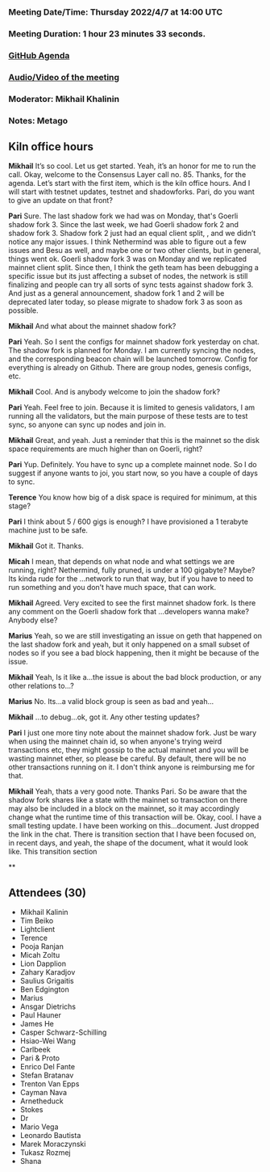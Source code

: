 ### Meeting Date/Time: Thursday 2022/4/7 at 14:00 UTC
### Meeting Duration:  1 hour 23 minutes 33 seconds.
### [GitHub Agenda](https://github.com/ethereum/pm/issues/510) 
### [Audio/Video of the meeting](https://www.youtube.com/watch?v=rYWF7N8tS0g)
### Moderator:  Mikhail Khalinin
### Notes: Metago

## Kiln office hours

**Mikhail**
It’s so cool. Let us get started. Yeah, it’s an honor for me to run the call. Okay, welcome to the Consensus Layer call no. 85. Thanks, for the agenda. Let’s start with the first item, which is the kiln office hours. And I will start with testnet updates, testnet and shadowforks. Pari, do you want to give an update on that front?

**Pari**
Sure. The last shadow fork we had was on Monday, that's Goerli shadow fork 3. Since the last week, we had Goerli shadow fork 2 and shadow fork 3. Shadow fork 2 just had an equal client split, , and we didn’t notice any major issues. I think Nethermind was able to figure out a few issues and Besu as well, and maybe one or two other clients, but in general, things went ok. Goerli shadow fork 3 was on Monday and we replicated mainnet client split. Since then, I think the geth team has been debugging a specific issue but its just affecting a subset of nodes, the network is still finalizing and people can try all sorts of sync tests against shadow fork 3. And just as a general announcement, shadow fork 1 and 2 will be deprecated later today, so please migrate to shadow fork 3 as soon as possible.

**Mikhail**
And what about the mainnet shadow fork?

**Pari**
Yeah. So I sent the configs for mainnet shadow fork yesterday on chat. The shadow fork is planned for Monday. I am currently syncing the nodes, and the corresponding beacon chain will be launched tomorrow. Config for everything is already on Github. There are group nodes, genesis configs, etc. 

**Mikhail**
Cool. And is anybody welcome to join the shadow fork?

**Pari**
Yeah. Feel free to join. Because it is limited to genesis validators, I am running all the validators, but the main purpose of these tests are to test sync, so anyone can sync up nodes and join in. 

**Mikhail**
Great, and yeah. Just a reminder that this is the mainnet so the disk space requirements are much higher than on Goerli, right?

**Pari**
Yup. Definitely. You have to sync up a complete mainnet node. So I do suggest if anyone wants to joi, you start now, so you have a couple of days to sync.

**Terence**
You know how big of a disk space is required for minimum, at this stage? 

**Pari**
I think about 5 / 600 gigs is enough? I have provisioned a 1 terabyte machine just to be safe. 

**Mikhail**
Got it. Thanks.

**Micah**
I mean, that depends on what node and what settings we are running, right? Nethermind, fully pruned, is under a 100 gigabyte? Maybe? Its kinda rude for the …network to run that way, but if you have to need to run something and you don’t have much space, that can work. 

**Mikhail**
Agreed. Very excited to see the first mainnet shadow fork. Is there any comment on the Goerli shadow fork that ...developers wanna make? Anybody else?

**Marius**
Yeah, so we are still investigating an issue on geth that happened on the last shadow fork and yeah, but it only happened on a small subset of nodes so if you see a bad block happening, then it might be because of the issue. 

**Mikhail**
Yeah, Is it like a...the issue is about the bad block production, or any other relations to...?

**Marius**
No. Its...a valid block group is seen as bad and yeah...

**Mikhail**
...to debug...ok, got it. Any other testing updates?

**Pari**
I just one more tiny note about the mainnet shadow fork. Just be wary when using the mainnet chain id, so when anyone's trying weird transactions etc, they might gossip to the actual mainnet and you will be wasting mainnet ether, so please be careful. By default, there will be no other transactions running on it. I don't think anyone is reimbursing me for that. 

**Mikhail**
Yeah, thats a very good note. Thanks Pari. So be aware that the shadow fork shares like a state with the mainnet so transaction on there may also be included in a block on the mainnet, so it may accordingly change what the runtime time of this transaction will be. Okay, cool. I have a small testing update. I have been working on this...document. Just dropped the link in the chat. There is  transition section that I have been focused on, in recent days, and yeah, the shape of the document, what it would look like. This transition section

**




## Attendees (30) 
- Mikhail Kalinin
- Tim Beiko
- Lightclient
- Terence
- Pooja Ranjan
- Micah Zoltu
- Lion Dapplion
- Zahary Karadjov
- Saulius Grigaitis
- Ben Edgington
- Marius
- Ansgar Dietrichs
- Paul Hauner
- James He
- Casper Schwarz-Schilling
- Hsiao-Wei Wang
- Carlbeek
- Pari & Proto
- Enrico Del Fante
- Stefan Bratanav
- Trenton Van Epps
- Cayman Nava
- Arnetheduck
- Stokes
- Dr
- Mario Vega
- Leonardo Bautista
- Marek Moraczynski
- Tukasz Rozmej
- Shana

